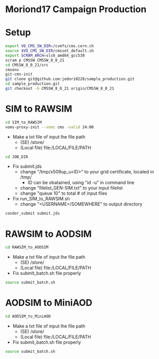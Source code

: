 Moriond17 Campaign Production
====

# Setup
```bash
export VO_CMS_SW_DIR=/cvmfs/cms.cern.ch
source $VO_CMS_SW_DIR/cmsset_default.sh
export SCRAM_ARCH=slc6_amd64_gcc530
scram p CMSSW CMSSW_8_0_21
cd CMSSW_8_0_21/src
cmsenv
git-cms-init
git clone git@github.com:jedori0228/sample_production.git
cd sample_production.git
git checkout -b CMSSW_8_0_21 origin/CMSSW_8_0_21
```

# SIM to RAWSIM
```bash
cd SIM_to_RAWSIM
voms-proxy-init --voms cms -valid 24:00
```
* Make a txt file of input lhe file path
  * (SE)  /store/<SOMEWHERE>
  * (Local file) file:/LOCAL/FILE/PATH
```bash
cd JOB_DIR
```
* Fix submit.jds
  * change "/tmp/x509up_u\<ID\>" to your grid certificate, located in /tmp/
    * ID can be obatained, using "id -u" in command line
  * change "filelist_GEN-SIM.txt" to your input filelist
  * change "queue 10" to total # of input files
* Fix run_SIM_to_RAWSIM.sh
  * change "\<USERNAME\>/SOMEWHERE" to output directory
```bash
condor_submit submit.jds
```

# RAWSIM to AODSIM
```bash
cd RAWSIM_to_AODSIM
```
* Make a txt file of input lhe file path
  * (SE)  /store/<SOMEWHERE>
  * (Local file) file:/LOCAL/FILE/PATH
* Fix submit_batch.sh file properly
```bash
source submit_batch.sh
```

# AODSIM to MiniAOD
```bash
cd AODSIM_to_MiniAOD
```
* Make a txt file of input lhe file path
  * (SE)  /store/<SOMEWHERE>
  * (Local file) file:/LOCAL/FILE/PATH
* Fix submit_batch.sh file properly
```bash
source submit_batch.sh
